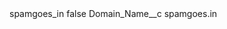 <?xml version="1.0" encoding="UTF-8"?>
<CustomMetadata xmlns="http://soap.sforce.com/2006/04/metadata" xmlns:xsi="http://www.w3.org/2001/XMLSchema-instance" xmlns:xsd="http://www.w3.org/2001/XMLSchema">
    <label>spamgoes_in</label>
    <protected>false</protected>
    <values>
        <field>Domain_Name__c</field>
        <value xsi:type="xsd:string">spamgoes.in</value>
    </values>
</CustomMetadata>
